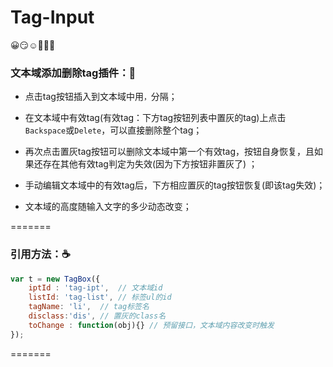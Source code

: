 # Tag-Input 

:grinning::smirk::relaxed::rabbit::rabbit::rabbit:

### 文本域添加删除tag插件：:tea:

* 点击tag按钮插入到文本域中用`，`分隔；

* 在文本域中有效tag(有效tag：下方tag按钮列表中置灰的tag)上点击`Backspace`或`Delete`，可以直接删除整个tag；

* 再次点击置灰tag按钮可以删除文本域中第一个有效tag，按钮自身恢复，且如果还存在其他有效tag判定为失效(因为下方按钮非置灰了)
；

* 手动编辑文本域中的有效tag后，下方相应置灰的tag按钮恢复(即该tag失效)；

* 文本域的高度随输入文字的多少动态改变；

=======
### 引用方法：:coffee:
```js
var t = new TagBox({ 
	iptId : 'tag-ipt',  // 文本域id
	listId: 'tag-list', // 标签ul的id
	tagName: 'li',	// tag标签名
	disclass:'dis', // 置灰的class名
	toChange : function(obj){} // 预留接口，文本域内容改变时触发
});
```
=======


